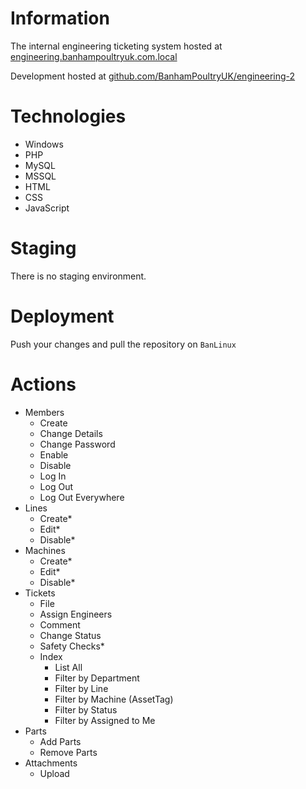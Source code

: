 # Information

The internal engineering ticketing system hosted at [engineering.banhampoultryuk.com.local](http://engineering.banhampoultryuk.com.local/)

Development hosted at [github.com/BanhamPoultryUK/engineering-2](https://github.com/BanhamPoultryUK/engineering-2)

# Technologies
- Windows
- PHP
- MySQL
- MSSQL
- HTML
- CSS
- JavaScript

# Staging
There is no staging environment.

# Deployment
Push your changes and pull the repository on `BanLinux`

# Actions
 - Members
   - Create
   - Change Details
   - Change Password
   - Enable
   - Disable
   - Log In
   - Log Out
   - Log Out Everywhere
 - Lines
   - Create*
   - Edit*
   - Disable*
 - Machines
   - Create*
   - Edit*
   - Disable*
 - Tickets
   - File
   - Assign Engineers
   - Comment
   - Change Status
   - Safety Checks*
   - Index
     - List All
     - Filter by Department
     - Filter by Line
     - Filter by Machine (AssetTag)
     - Filter by Status
     - Filter by Assigned to Me
 - Parts
   - Add Parts
   - Remove Parts
 - Attachments
   - Upload
